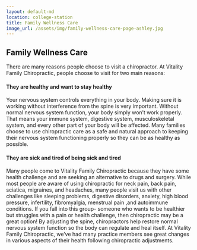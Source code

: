 ```yaml
---
layout: default-md
location: college-station
title: Family Wellness Care
image_url: /assets/img/family-wellness-care-page-ashley.jpg
---
```


## Family Wellness Care

There are many reasons people choose to visit a chiropractor.  At Vitality Family Chiropractic, people choose to visit for two main reasons:

#### They are healthy and want to stay healthy

Your nervous system controls everything in your body.  Making sure it is working without interference from the spine is very important.  Without normal nervous system function, your body simply won’t work properly.  That means your immune system, digestive system, musculoskeletal system, and every other part of your body will be affected.  Many families choose to use chiropractic care as a safe and natural approach to keeping their nervous system functioning properly so they can be as healthy as possible.  

#### They are sick and tired of being sick and tired

Many people come to Vitality Family Chiropractic because they have some health challenge and are seeking an alternative to drugs and surgery.  While most people are aware of using chiropractic for neck pain, back pain, sciatica, migraines, and headaches, many people visit us with other challenges like sleeping problems, digestive disorders, anxiety, high blood pressure, infertility, fibromyalgia, menstrual pain ,and autoimmune conditions. If you fall into this group- someone who wants to be healthier but struggles with a pain or health challenge, then chiropractic may be a great option!  By adjusting the spine, chiropractors help restore normal nervous system function so the body can regulate and heal itself.  At Vitality Family Chiropractic, we’ve had many practice members see great changes in various aspects of their health following chiropractic adjustments.